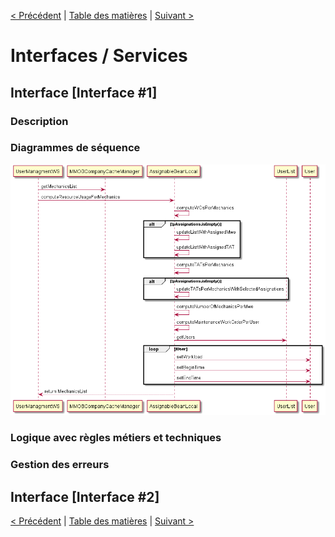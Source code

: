 [< Précédent](./0500-baseDonnees.md) | [Table des matières](./9999-toc.md) | [Suivant >](./0700-batchs.md)

# Interfaces / Services

## Interface [Interface #1]

### Description

### Diagrammes de séquence

![Image](../plantUML/Template-Service1-Sequence.png)

### Logique avec règles métiers et techniques

### Gestion des erreurs

## Interface [Interface #2]

[< Précédent](./0500-baseDonnees.md) | [Table des matières](./9999-toc.md) | [Suivant >](./0700-batchs.md)
